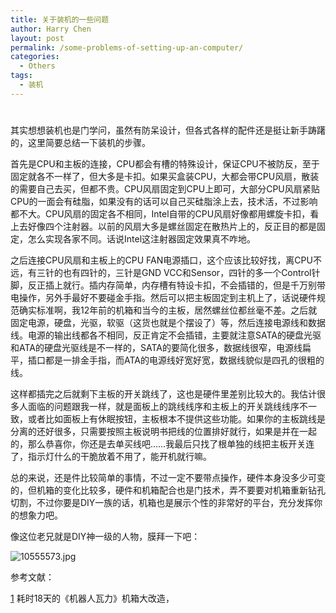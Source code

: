 ```yaml
---
title: 关于装机的一些问题
author: Harry Chen
layout: post
permalink: /some-problems-of-setting-up-an-computer/
categories:
  - Others
tags:
  - 装机
---
```

# 

其实想想装机也是门学问，虽然有防呆设计，但各式各样的配件还是挺让新手踌躇的，这里简要总结一下装机的步骤。

首先是CPU和主板的连接，CPU都会有槽的特殊设计，保证CPU不被防反，至于固定就各不一样了，但大多是卡扣。如果买盒装CPU，大都会带CPU风扇，散装的需要自己去买，但都不贵。CPU风扇固定到CPU上即可，大部分CPU风扇紧贴CPU的一面会有硅脂，如果没有的话可以自己买硅脂涂上去，技术活，不过影响都不大。CPU风扇的固定各不相同，Intel自带的CPU风扇好像都用螺旋卡扣，看上去好像四个注射器。以前的风扇大多是螺丝固定在散热片上的，反正目的都是固定，怎么实现各家不同。话说Intel这注射器固定效果真不咋地。

之后连接CPU风扇和主板上的CPU FAN电源插口，这个应该比较好找，离CPU不远，有三针的也有四针的，三针是GND VCC和Sensor，四针的多一个Control针脚，反正插上就行。插内存简单，内存槽有特设卡扣，不会插错的，但是千万别带电操作，另外手最好不要碰金手指。然后可以把主板固定到主机上了，话说硬件规范确实标准啊，我12年前的机箱和当今的主板，居然螺丝位都丝毫不差。之后就固定电源，硬盘，光驱，软驱（这货也就是个摆设了）等，然后连接电源线和数据线。电源的输出线都各不相同，反正肯定不会插错，主要就注意SATA的硬盘光驱和ATA的硬盘光驱线是不一样的，SATA的要简化很多，数据线很窄，电源线扁平，插口都是一排金手指，而ATA的电源线好宽好宽，数据线貌似是四孔的很粗的线。

这样都插完之后就剩下主板的开关跳线了，这也是硬件里差别比较大的。我估计很多人面临的问题跟我一样，就是面板上的跳线线序和主板上的开关跳线线序不一致，或者比如面板上有休眠按钮，主板根本不提供这些功能。如果你的主板跳线是分离的还好很多，只需要按照主板说明书把线的位置排好就行，如果是并在一起的，那么恭喜你，你还是去单买线吧……我最后只找了根单独的线把主板开关连了，指示灯什么的干脆放着不用了，能开机就行嘛。

总的来说，还是件比较简单的事情，不过一定不要带点操作，硬件本身没多少可变的，但机箱的变化比较多，硬件和机箱配合也是门技术，弄不要要对机箱重新钻孔切割，不过你要是DIY一族的话，机箱也是展示个性的非常好的平台，充分发挥你的想象力吧。

像这位老兄就是DIY神一级的人物，膜拜一下吧：

![10555573.jpg][1]

参考文献：

[1] 耗时18天的《机器人瓦力》机箱大改造，

   [1]: http://news.mydrivers.com/img/20090410/10555573.jpg
